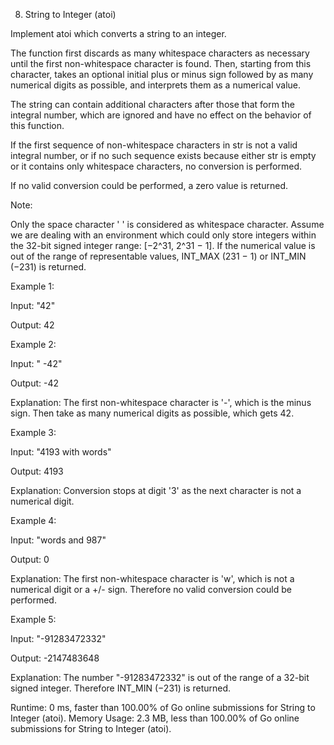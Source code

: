 8. String to Integer (atoi)

Implement atoi which converts a string to an integer.

The function first discards as many whitespace characters as necessary until the first non-whitespace character is found. Then, starting from this character, takes an optional initial plus or minus sign followed by as many numerical digits as possible, and interprets them as a numerical value.

The string can contain additional characters after those that form the integral number, which are ignored and have no effect on the behavior of this function.

If the first sequence of non-whitespace characters in str is not a valid integral number, or if no such sequence exists because either str is empty or it contains only whitespace characters, no conversion is performed.

If no valid conversion could be performed, a zero value is returned.

Note:

Only the space character ' ' is considered as whitespace character.
Assume we are dealing with an environment which could only store integers within the 32-bit signed integer range: [−2^31,  2^31 − 1]. If the numerical value is out of the range of representable values, INT_MAX (231 − 1) or INT_MIN (−231) is returned.

Example 1:

Input: "42"

Output: 42

Example 2:

Input: "   -42"

Output: -42

Explanation: The first non-whitespace character is '-', which is the minus sign.
             Then take as many numerical digits as possible, which gets 42.
             
Example 3:

Input: "4193 with words"

Output: 4193

Explanation: Conversion stops at digit '3' as the next character is not a numerical digit.

Example 4:

Input: "words and 987"

Output: 0

Explanation: The first non-whitespace character is 'w', which is not a numerical 
             digit or a +/- sign. Therefore no valid conversion could be performed.
             
Example 5:

Input: "-91283472332"

Output: -2147483648

Explanation: The number "-91283472332" is out of the range of a 32-bit signed integer.
             Therefore INT_MIN (−231) is returned.


Runtime: 0 ms, faster than 100.00% of Go online submissions for String to Integer (atoi).
Memory Usage: 2.3 MB, less than 100.00% of Go online submissions for String to Integer (atoi).